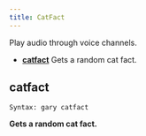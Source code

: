 ```yaml
---
title: CatFact
---
```


Play audio through voice channels.

- **[catfact](#catfact)** Gets a random cat fact.

## catfact
```
Syntax: gary catfact 
```
**Gets a random cat fact.**